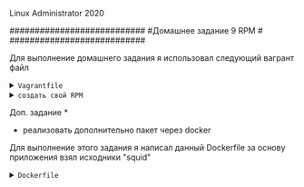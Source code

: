 
Linux Administrator 2020

   ###########################
   #Домашнее задание 9  RPM  #
   ###########################




Для выполнение домашнего задания я использовал следующий вагрант файл

<details>
<summary><code>Vagrantfile</code></summary>

```
# -*- mode: ruby -*-
# vi: set ft=ruby :
home = ENV['HOME']
ENV["LC_ALL"] = "en_US.UTF-8"

Vagrant.configure(2) do |config|
 config.vm.define "vm-1" do |subconfig|
 subconfig.vm.box = "centos/7"
 subconfig.vm.hostname="rpm"
 subconfig.vm.network :private_network, ip: "192.168.50.11"
 subconfig.vm.provider "virtualbox" do |vb|
 vb.memory = "2024"
 vb.cpus = "1"
 end
 end
 config.vm.provision "ansible" do |ansible|
 ansible.compatibility_mode = "2.0"
 ansible.playbook = "playbook.yml"
end

     end

```

</details>




<details>
<summary><code>создать свой RPM </code></summary>


Я решил создать свой rpm "nginx" c определенными опциями для начала скачаем исходник nginx'а

```

[root@rpm ~]# yumdownloader --source nginx
Loaded plugins: fastestmirror
Repository epel is listed more than once in the configuration
Enabling updates-source repository
Enabling base-source repository
Enabling extras-source repository
Enabling docker-ce-stable-source repository
Enabling epel-source repository
Loading mirror speeds from cached hostfile
epel/x86_64/metalink                                                                                                                        |  33 kB  00:00:00     
epel-source/x86_64/metalink                                                                                                                 |  31 kB  00:00:01     
 * base: mirror.docker.ru
 * epel: mirror.yandex.ru
 * epel-source: mirror.yandex.ru
 * extras: mirror.docker.ru
 * updates: mirror.docker.ru
base                                                                                                                                        | 3.6 kB  00:00:00     
base-source                                                                                                                                 | 2.9 kB  00:00:00     
docker-ce-stable                                                                                                                            | 3.5 kB  00:00:00     
docker-ce-stable-source                                                                                                                     | 3.5 kB  00:00:00     
epel-source                                                                                                                                 | 3.5 kB  00:00:00     
extras                                                                                                                                      | 2.9 kB  00:00:00     
extras-source                                                                                                                               | 2.9 kB  00:00:00     
updates                                                                                                                                     | 2.9 kB  00:00:00     
updates-source                                                                                                                              | 2.9 kB  00:00:00     
(1/7): epel-source/x86_64/primary_db                                                                                                        | 2.4 MB  00:00:01     
(2/7): docker-ce-stable-source/updateinfo                                                                                                   |   55 B  00:00:01     
(3/7): docker-ce-stable-source/primary_db                                                                                                   |  16 kB  00:00:01     
(4/7): epel-source/x86_64/updateinfo                                                                                                        | 1.0 MB  00:00:01     
(5/7): extras-source/7/primary_db                                                                                                           |  21 kB  00:00:00     
(6/7): updates-source/7/primary_db                                                                                                          |  41 kB  00:00:01     
(7/7): base-source/7/primary_db                                                                                                             | 974 kB  00:00:03     
nginx-1.16.1-1.el7.src.rpm                                                                                                                  | 1.0 MB  00:00:00   

```

Как видим вресия у нас <code>nginx-1.16.1-1.el7.src.rpm</code> устаревшая, но нам сойдет

Далее для сборки собственного rpm пакета, нам необходимо установить ряд необходимых пакет, а именно: redhat-lsb-core, rpmdevtools, rpm-build, createrepo, yum-utils в этом нам любезно согласился помочь ansible 
при поднятии вм в самом начале.

Когда самое страшное позади, мы двигаемся дальше )

Далее создаем дерево каталогов для сборки <code>rpmdev-setuptree</code>

В итоге получилась такая структура:


```
[root@rpm ~]# cd rpmbuild/
[root@rpm rpmbuild]# ll
total 0
drwxr-xr-x. 2 root root 6 Jun  7 20:19 BUILD
drwxr-xr-x. 2 root root 6 Jun  7 20:19 RPMS
drwxr-xr-x. 2 root root 6 Jun  7 20:19 SOURCES
drwxr-xr-x. 2 root root 6 Jun  7 20:19 SPECS
drwxr-xr-x. 2 root root 6 Jun  7 20:19 SRPMS
[root@rpm rpmbuild]# rpmdev-setuptree




```

</details>








Доп. задание * 
* реализовать дополнительно пакет через docker


Для выполнение этого задания я написал данный Dockerfile за основу приложения взял исходники "squid"

<details>
<summary><code>Dockerfile</code></summary>

```
FROM centos:7
MAINTAINER  impkos@mail.ru
ENV v_squid=4.11
RUN yum -y install wget make gcc gcc-c++ g++ tar perl autoconf automake sudo  \
    && cd /tmp \
    && wget  http://www.squid-cache.org/Versions/v4/squid-${v_squid}.tar.gz \
    &&  tar xvf squid-${v_squid}.tar.gz \
    &&  cd /tmp/squid-${v_squid} \
    &&  ./configure --prefix=/usr/local/squid \
    &&  make all \
    &&  make
COPY entrypoint.sh /sbin/entrypoint.sh
RUN chmod 775 /sbin/entrypoint.sh
EXPOSE 3128

CMD ["/sbin/entrypoint.sh"]


```



Сам репозиторий докера и сам докер, я установил через playbook.yml ansible заранее, когда поднимал vagrant вм


Разбираем инструкции в  Dockerfile :

```

FROM centos:7  # Здесь мы указываем главный образ который будет centos7

MAINTAINER  impkos@mail.ru  # Тут указал свою личную почту как владельца

ENV v_squid=4.11  # Определяем переменные среды в нащем случая это версия squid

RUN yum -y install wget make gcc gcc-c++ g++ tar perl autoconf automake sudo  \ # Устанавливаем необходимые зависимости P.S. я оних узнал средством постоянного запуска образа
и наблюдал, чего ему не хватает при полной сборке образа, когда он выпадал в ошибки. Это я вам скажу было не просто, поверьте мне... но черт возьми, админы мы или кто ? Боже храни кэши в докере )) аминь !

&& cd /tmp  # тут мы переходим в каталог /tmp для дальнейших манипуляций

&& wget  http://www.squid-cache.org/Versions/v4/squid-${v_squid}.tar.gz \ #  Скачиваем с помощью "wget" архив с полсденей версией squid'a

&&  tar xvf squid-${v_squid}.tar.gz \ #  Разархивируем наш архив "squid-4.11.tar.gz"

&&  cd /tmp/squid-${v_squid} \ # Переходим в наш уже каталог /squid-4.1

&&  ./configure --prefix=/usr/local/squid \ # Тут мы запускаем наш скрипт который будет заниматься проверкой системы,  с ключом который --prefix=/usr/local/squid, что говорит о том, что каталог для установки будет "/usr/local/squid"
ысе файлы будут распространены в этот каталог

&& make all # ыпогняем сборку пакета all ( в Makefile параметр "all" присуствовал" )

entrypoint.sh /sbin/entrypoint.sh # Копируем скрипт для запуска после сборки "entrypoint.sh" в "/sbin/entrypoint.sh"

RUN chmod 775 /sbin/entrypoint.sh # Выставляем права на запуск


EXPOSE 3128 # Тут говорим, что будем слушать на порту "3128" 

CMD ["/sbin/entrypoint.sh"] # Команда которая будет запущена при создании контейнера из образа

```

Далее собираем наш образ командой <code>docker build . </code>


И тут пошел долгий долгий процесс сборки .... Вообщем ждал я долго

Последнее что он выдал было :

```
Step 8/8 : CMD ["/sbin/entrypoint.sh"]
 ---> Running in 2a50e950b9ae
 Removing intermediate container 2a50e950b9ae
  ---> 9d8bd328b8ef
  Successfully built 9d8bd328b8ef
  
```


Начинаем смотреть, что у нас получилось :

```
[root@rpm ~]# docker images
REPOSITORY          TAG                 IMAGE ID            CREATED              SIZE
<none>              <none>              9d8bd328b8ef        About a minute ago   1.06GB
[root@rpm ~]# 


```

Вроде все собралось, попытаемся запустить контейнер в минимальных значениях без файлов конф. и вольюмов


```
[root@rpm ~]# docker run -d -p 3128:3128  9d8bd328b8ef
5e78002a48cedfdd15b9fb46e5f07dd0a04c1f8f4815367e7af3aca1639a6862

```

Посмотрим на наш контейнер <code>docker ps</code>

```
[root@rpm ~]# docker ps
CONTAINER ID        IMAGE               COMMAND                 CREATED              STATUS                         PORTS                                 NAMES
faba9c1570df        9d8bd328b8ef        "/sbin/entrypoint.sh"   About a minute ago   UP 10 seconds                  0.0.0.0:3128->3128/tcp                squid

```
</details>